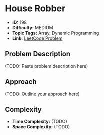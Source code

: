 # House Robber

- **ID:** 198
- **Difficulty:** MEDIUM
- **Topic Tags:** Array, Dynamic Programming
- **Link:** [LeetCode Problem](https://leetcode.com/problems/house-robber/description/)

## Problem Description

(TODO: Paste problem description here)

## Approach

(TODO: Outline your approach here)

## Complexity

- **Time Complexity:** (TODO)
- **Space Complexity:** (TODO)
